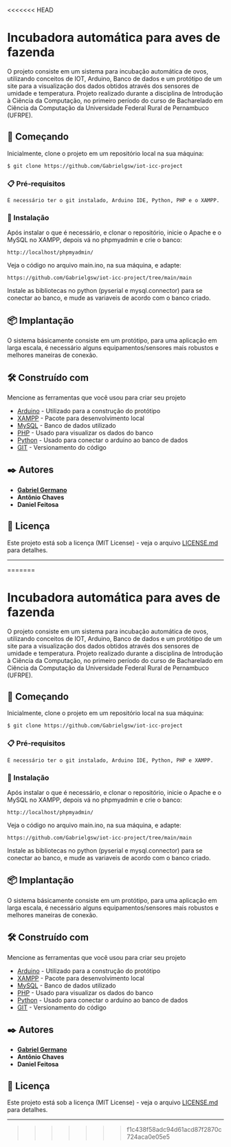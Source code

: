 <<<<<<< HEAD
# Incubadora automática para aves de fazenda

O projeto consiste em um sistema para incubação automática de ovos, utilizando conceitos de IOT, Arduino, Banco de dados e um protótipo de um site para a visualização dos dados obtidos através dos sensores de umidade e temperatura.
Projeto realizado durante a disciplina de Introdução à Ciência da Computação, no primeiro período do curso de Bacharelado em Ciência da Computação da Universidade Federal Rural de Pernambuco (UFRPE).


## 🚀 Começando

Inicialmente, clone o projeto em um repositório local na sua máquina:
```
$ git clone https://github.com/Gabrielgsw/iot-icc-project
```


### 📋 Pré-requisitos

```
É necessário ter o git instalado, Arduino IDE, Python, PHP e o XAMPP.
```

### 🔧 Instalação

Após instalar o que é necessário, e clonar o repositório, inicie o Apache e o MySQL no XAMPP, depois vá no phpmyadmin e crie o banco:

```
http://localhost/phpmyadmin/
```

Veja o código no arquivo main.ino, na sua máquina, e adapte:

```
https://github.com/Gabrielgsw/iot-icc-project/tree/main/main
```
Instale as bibliotecas no python (pyserial e mysql.connector) para se conectar ao banco, e mude as variaveis de acordo com o banco criado.

## 📦 Implantação

O sistema básicamente consiste em um protótipo, para uma aplicação em larga escala, é necessário alguns equipamentos/sensores mais robustos e melhores maneiras de conexão.

## 🛠️ Construído com

Mencione as ferramentas que você usou para criar seu projeto

* [Arduino](https://www.arduino.cc/) - Utilizado para a construção do protótipo
* [XAMPP](https://www.apachefriends.org/pt_br/index.html) - Pacote para desenvolvimento local
* [MySQL](https://www.mysql.com/) - Banco de dados utilizado
* [PHP](https://www.php.net/) - Usado para visualizar os dados do banco
* [Python](https://www.python.org/) - Usado para conectar o arduino ao banco de dados
* [GIT](https://git-scm.com/) - Versionamento do código

## ✒️ Autores

* **[Gabriel Germano](https://github.com/Gabrielgsw)** 
* **Antônio Chaves** 
* **Daniel Feitosa**  

## 📄 Licença

Este projeto está sob a licença (MIT License) - veja o arquivo [LICENSE.md](https://github.com/Gabrielgsw/iot-icc-project/blob/main/LICENSE.md) para detalhes.




---
=======
# Incubadora automática para aves de fazenda

O projeto consiste em um sistema para incubação automática de ovos, utilizando conceitos de IOT, Arduino, Banco de dados e um protótipo de um site para a visualização dos dados obtidos através dos sensores de umidade e temperatura.
Projeto realizado durante a disciplina de Introdução à Ciência da Computação, no primeiro período do curso de Bacharelado em Ciência da Computação da Universidade Federal Rural de Pernambuco (UFRPE).


## 🚀 Começando

Inicialmente, clone o projeto em um repositório local na sua máquina:
```
$ git clone https://github.com/Gabrielgsw/iot-icc-project
```


### 📋 Pré-requisitos

```
É necessário ter o git instalado, Arduino IDE, Python, PHP e XAMPP.
```

### 🔧 Instalação

Após instalar o que é necessário, e clonar o repositório, inicie o Apache e o MySQL no XAMPP, depois vá no phpmyadmin e crie o banco:

```
http://localhost/phpmyadmin/
```

Veja o código no arquivo main.ino, na sua máquina, e adapte:

```
https://github.com/Gabrielgsw/iot-icc-project/tree/main/main
```
Instale as bibliotecas no python (pyserial e mysql.connector) para se conectar ao banco, e mude as variaveis de acordo com o banco criado.

## 📦 Implantação

O sistema básicamente consiste em um protótipo, para uma aplicação em larga escala, é necessário alguns equipamentos/sensores mais robustos e melhores maneiras de conexão.

## 🛠️ Construído com

Mencione as ferramentas que você usou para criar seu projeto

* [Arduino](https://www.arduino.cc/) - Utilizado para a construção do protótipo
* [XAMPP](https://www.apachefriends.org/pt_br/index.html) - Pacote para desenvolvimento local
* [MySQL](https://www.mysql.com/) - Banco de dados utilizado
* [PHP](https://www.php.net/) - Usado para visualizar os dados do banco
* [Python](https://www.python.org/) - Usado para conectar o arduino ao banco de dados
* [GIT](https://git-scm.com/) - Versionamento do código

## ✒️ Autores

* **[Gabriel Germano](https://github.com/Gabrielgsw)** 
* **Antônio Chaves** 
* **Daniel Feitosa**  

## 📄 Licença

Este projeto está sob a licença (MIT License) - veja o arquivo [LICENSE.md](https://github.com/Gabrielgsw/iot-icc-project/blob/main/LICENSE.md) para detalhes.




---
>>>>>>> f1c438f58adc94d61acd87f2870c724aca0e05e5
